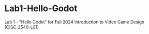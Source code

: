 # Lab1-Hello-Godot
Lab 1 - "Hello Godot" for Fall 2024 Introduction to Video Game Design (CISC-2540-L01)
